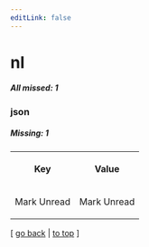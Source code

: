 ```yaml
---
editLink: false
---
```


# nl

##### All missed: 1


### json

##### Missing: 1

<table width="100%">
<tr><th width="50%">

Key

</th><th width="50%">

Value

</th></tr>
<tr><td width="50%">

Mark Unread

</td><td width="50%">

Mark Unread

</td></tr>
</table>

[ [go back](../status.md) | [to top](#) ]

